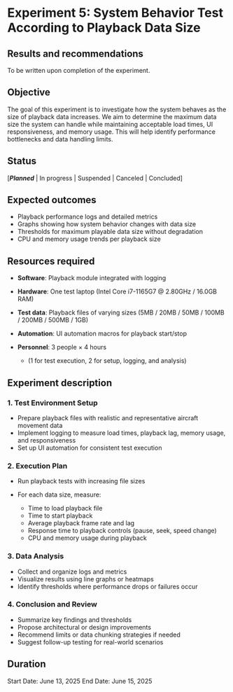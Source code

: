 
# Experiment 5: System Behavior Test According to Playback Data Size

## Results and recommendations

To be written upon completion of the experiment.

## Objective

The goal of this experiment is to investigate how the system behaves as the size of playback data increases.
We aim to determine the maximum data size the system can handle while maintaining acceptable load times, UI responsiveness, and memory usage.
This will help identify performance bottlenecks and data handling limits.

## Status

[***Planned*** | In progress | Suspended | Canceled | Concluded]

## Expected outcomes

* Playback performance logs and detailed metrics
* Graphs showing how system behavior changes with data size
* Thresholds for maximum playable data size without degradation
* CPU and memory usage trends per playback size

## Resources required

* **Software**: Playback module integrated with logging
* **Hardware**: One test laptop (Intel Core i7-1165G7 @ 2.80GHz / 16.0GB RAM)
* **Test data**: Playback files of varying sizes
  (5MB / 20MB / 50MB / 100MB / 200MB / 500MB / 1GB)
* **Automation**: UI automation macros for playback start/stop
* **Personnel**: 3 people × 4 hours

  * (1 for test execution, 2 for setup, logging, and analysis)

## Experiment description

### 1. Test Environment Setup

* Prepare playback files with realistic and representative aircraft movement data
* Implement logging to measure load times, playback lag, memory usage, and responsiveness
* Set up UI automation for consistent test execution

### 2. Execution Plan

* Run playback tests with increasing file sizes
* For each data size, measure:

  * Time to load playback file
  * Time to start playback
  * Average playback frame rate and lag
  * Response time to playback controls (pause, seek, speed change)
  * CPU and memory usage during playback

### 3. Data Analysis

* Collect and organize logs and metrics
* Visualize results using line graphs or heatmaps
* Identify thresholds where performance drops or failures occur

### 4. Conclusion and Review

* Summarize key findings and thresholds
* Propose architectural or design improvements
* Recommend limits or data chunking strategies if needed
* Suggest follow-up testing for real-world scenarios

## Duration

Start Date: June 13, 2025
End Date: June 15, 2025

